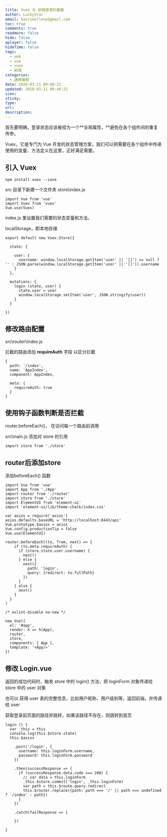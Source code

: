 ```yaml
---
title: Vuex 与 前端登录拦截器
author: LuckyStar
email: hasrimollony@gmail.com
toc: true
comments: true
readmore: false
hide: false
aplayer: false
hideTime: false
tags:
  - web
  - vue
  - vuex
  - 前端
categories:
  - 通用编程
date: 2020-03-11 00:40:22
updated: 2020-03-11 00:40:22
icon:
sticky:
type:
url:
description:
---
```






<!-- more -->

首先要明确，登录状态应该被视为一个**全局属性，**避免在各个组件间的重复传参。



Vuex，它是专门为 Vue 开发的状态管理方案，我们可以把需要在各个组件中传递使用的变量、方法定义在这里，正好满足需要。



## 引入 Vuex

```
npm install vuex --save
```



src 目录下新建一个文件夹 store\index.js



```vue
import Vue from 'vue' 
import Vuex from 'vuex' 
Vue.use(Vuex)
```



index.js 里设置我们需要的状态变量和方法。

localStorage，即本地存储



```vue
export default new Vuex.Store({

  state: {

​    user: {
​      username: window.localStorage.getItem('user' || '[]') == null ? '' : JSON.parse(window.localStorage.getItem('user' || '[]')).username
​    }
  },

  mutations: {
​    login (state, user) {
​      state.user = user
​      window.localStorage.setItem('user', JSON.stringify(user))
​    }
  }

})
```



## 修改路由配置

src\router\index.js

拦截的路由添加 **requireAuth** 字段 以区分拦截

```vue
{
  path: '/index',
  name: 'AppIndex',
  component: AppIndex,

  meta: {
​    requireAuth: true
  }
}
```



## 使用钩子函数判断是否拦截

router.beforeEach()， 在访问每一个路由前调用



src\main.js 添加对 store 的引用

```
import store from './store'
```



## router后添加store

添加beforeEach() 函数

```vue
import Vue from 'vue'
import App from './App'
import router from './router'
import store from './store'
import ElementUI from 'element-ui'
import 'element-ui/lib/theme-chalk/index.css'

var axios = require('axios')
axios.defaults.baseURL = 'http://localhost:8443/api'
Vue.prototype.$axios = axios
Vue.config.productionTip = false
Vue.use(ElementUI)

router.beforeEach((to, from, next) => {
​    if (to.meta.requireAuth) {
​      if (store.state.user.username) {
​        next()
​      } else {
​        next({
​          path: 'login',
​          query: {redirect: to.fullPath}
​        })
​      }
​    } else {
​      next()
​    }
  }
)

/* eslint-disable no-new */

new Vue({
  el: '#app',
  render: h => h(App),
  router,
  store,
  components: { App },
  template: '<App/>'
})
```



##  修改 Login.vue

返回的成功代码时，触发 store 中的 login() 方法，把 loginForm 对象传递给 store 中的 user 对象



也可以 获得 user 表的完整信息，比如用户昵称、用户级别等，返回前端，并传递给 user



获取登录前页面的路径并跳转，如果该路径不存在，则跳转到首页

```
login () {
  var _this = this
  console.log(this.$store.state)
  this.$axios

​    .post('/login', {
​      username: this.loginForm.username,
​      password: this.loginForm.password
​    })

​    .then(successResponse => {
​      if (successResponse.data.code === 200) {
​        // var data = this.loginForm
​        _this.$store.commit('login', _this.loginForm)
​        var path = this.$route.query.redirect
​        this.$router.replace({path: path === '/' || path === undefined ? '/index' : path})
​      }
​    })

​    .catch(failResponse => {

​    })

}
```

